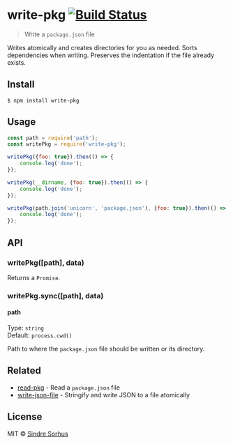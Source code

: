 # write-pkg [![Build Status](https://travis-ci.org/sindresorhus/write-pkg.svg?branch=master)](https://travis-ci.org/sindresorhus/write-pkg)

> Write a `package.json` file

Writes atomically and creates directories for you as needed. Sorts dependencies when writing. Preserves the indentation if the file already exists.


## Install

```
$ npm install write-pkg
```


## Usage

```js
const path = require('path');
const writePkg = require('write-pkg');

writePkg({foo: true}).then(() => {
	console.log('done');
});

writePkg(__dirname, {foo: true}).then(() => {
	console.log('done');
});

writePkg(path.join('unicorn', 'package.json'), {foo: true}).then(() => {
	console.log('done');
});
```


## API

### writePkg([path], data)

Returns a `Promise`.

### writePkg.sync([path], data)

#### path

Type: `string`<br>
Default: `process.cwd()`

Path to where the `package.json` file should be written or its directory.


## Related

- [read-pkg](https://github.com/sindresorhus/read-pkg) - Read a `package.json` file
- [write-json-file](https://github.com/sindresorhus/write-json-file) - Stringify and write JSON to a file atomically


## License

MIT © [Sindre Sorhus](https://sindresorhus.com)
